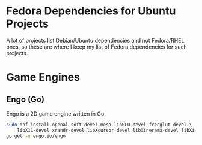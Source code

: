 # Fedora Dependencies for Ubuntu Projects

A lot of projects list Debian/Ubuntu dependencies and not Fedora/RHEL ones, so these are where I keep my list of Fedora dependencies for such projects.

# Game Engines

## Engo (Go)

Engo is a 2D game engine written in Go.

```bash
sudo dnf install openal-soft-devel mesa-libGLU-devel freeglut-devel \
    libX11-devel xrandr-devel libXcursor-devel libXinerama-devel libXi-devel
go get -u engo.io/engo
```